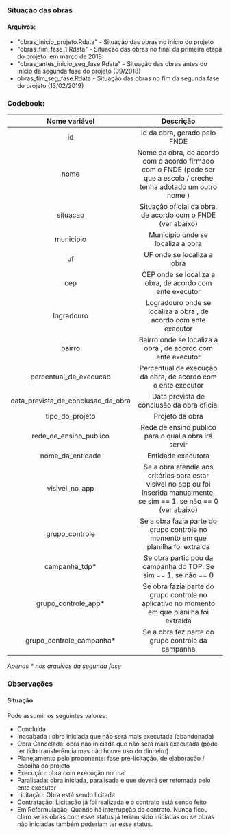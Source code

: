 ### Situação das obras

#### Arquivos: 

* "obras_inicio_projeto.Rdata" - Situação das obras no início do projeto
* "obras_fim_fase_1.Rdata" - Situação das obras no final da primeira etapa do projeto, em março de 2018:
* "obras_antes_inicio_seg_fase.Rdata" - Situação das obras antes do início da segunda fase do projeto (09/2018)
* obras_fim_seg_fase.Rdata - Situação das obras no fim da segunda fase do projeto (13/02/2019)

### Codebook:

| Nome variável      | Descrição   |
| :-------------: |:-------------:|
| id     | Id da obra, gerado pelo FNDE |
| nome| Nome da obra, de acordo com o acordo firmado com o FNDE (pode ser que a escola / creche tenha adotado um outro nome ) |
| situacao | Situação oficial da obra, de acordo com o FNDE (ver abaixo) |
| municipio | Município onde se localiza a obra |
| uf | UF onde se localiza a obra |
| cep | CEP onde se localiza a obra, de acordo com ente executor |
| logradouro | Logradouro onde se localiza a obra , de acordo com ente executor |
| bairro | Bairro onde se localiza a obra , de acordo com ente executor |
| percentual_de_execucao | Percentual de execução da obra, de acordo com o ente executor |
| data_prevista_de_conclusao_da_obra | Data prevista de conclusão da obra oficial |
| tipo_do_projeto | Projeto da obra |                   
| rede_de_ensino_publico | Rede de ensino público para o qual a obra irá servir |            
| nome_da_entidade | Entidade executora |
| visivel_no_app | Se a obra atendia aos critérios para estar visível no app ou foi inserida manualmente, se sim == 1, se não == 0 (ver abaixo) |
| grupo_controle | Se a obra fazia parte do grupo controle no momento em que planilha foi extraída |  
| campanha_tdp* | Se obra participou da campanha do TDP. Se sim == 1, se não == 0 |
| grupo_controle_app* | Se obra fazia parte do grupo controle no aplicativo no momento em que planilha foi extraída |
| grupo_controle_campanha* | Se a obra fez parte do grupo controle da campanha |

*Apenas * nos arquivos da segunda fase*

### Observações

#### Situação

Pode assumir os seguintes valores:

* Concluída
* Inacabada : obra iniciada que não será mais executada (abandonada)
* Obra Cancelada: obra não iniciada que não será mais executada (pode ter tido transferência mas não houve uso do dinheiro) 
* Planejamento pelo proponente: fase pré-licitação, de elaboração / escolha do projeto
* Execução: obra com execução normal
* Paralisada: obra iniciada, paralisada e que deverá ser retomada pelo ente executor                  
* Licitação: Obra está sendo licitada
* Contratação: Licitação já foi realizada e o contrato está sendo feito
* Em Reformulação: Quando há interrupção do contrato. Nunca ficou claro se as obras com esse status já teriam sido iniciadas ou se obras não iniciadas também poderiam ter esse status.

